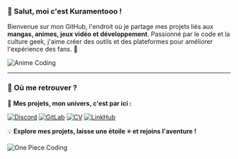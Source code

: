 ### 👋 Salut, moi c'est **Kuramentooo** !

Bienvenue sur mon GitHub, l'endroit où je partage mes projets liés aux **mangas, animes, jeux vidéo et développement**. Passionné par le code et la culture geek, j'aime créer des outils et des plateformes pour améliorer l'expérience des fans. 🚀

![Anime Coding](https://media.giphy.com/media/v1.Y2lkPTc5MGI3NjExZjgyZTA2ZGY5Y2JkMTg5YTIwYzI4NGYwOTM5YmQ2MGJmZjhjZTdmOCZlcD12MV9naWZzX3NlYXJjaCZjdD1n/l3q2K5jinAlChoCLS/giphy.gif)

---

### 🔗 Où me retrouver ?

📌 **Mes projets, mon univers, c'est par ici :**

[![Discord](https://img.shields.io/badge/Discord-Rejoindre-5865F2?style=for-the-badge&logo=discord&logoColor=white)](https://discord.gg/exbaUF2v5k)
[![GitLab](https://img.shields.io/badge/GitLab-Projets-FCA121?style=for-the-badge&logo=gitlab&logoColor=white)](https://gitlab.com/ClemD05)
[![CV](https://img.shields.io/badge/CV-En%20ligne-2EA44F?style=for-the-badge)](https://kuramentooo.github.io/dev-portfolio/)
[![LinkHub](https://img.shields.io/badge/LinkHub-Tous%20mes%20liens-FF5733?style=for-the-badge)](https://kuramentooo.github.io/LinkHub/)

💡 **Explore mes projets, laisse une étoile ⭐ et rejoins l'aventure !**

![One Piece Coding](https://media.giphy.com/media/v1.Y2lkPTc5MGI3NjExMjVjNmNhMjhmMDAzMTMxNDYwMWU5YTc2YzQxODVmNGMwYjU1ZWFjNSZlcD12MV9naWZzX3NlYXJjaCZjdD1n/KzJkzjggfGN5Py6nkT/giphy.gif)
